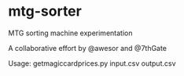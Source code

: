 # mtg-sorter
MTG sorting machine experimentation

A collaborative effort by @awesor and @7thGate

Usage: getmagiccardprices.py input.csv output.csv
